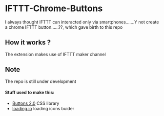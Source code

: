 # IFTTT-Chrome-Buttons
I always thought IFTTT can interacted only via smartphones.......Y not create a chrome IFTTT button......??, which gave birth to this repo

## How it works ?
The extension makes use of IFTTT maker channel

## Note
The repo is still under development


#### Stuff used to make this:
 * [Buttons 2.0](https://github.com/alexwolfe/Buttons/) CSS library
 * [loading.io](http://loading.io/) loading icons buider
